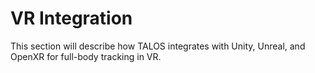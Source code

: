 ﻿# VR Integration

This section will describe how TALOS integrates with Unity, Unreal, and OpenXR for full-body tracking in VR.

